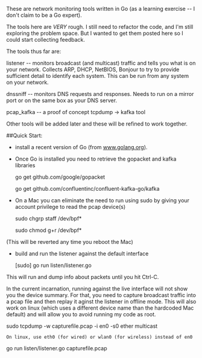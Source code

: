 These are network monitoring tools written in Go (as a learning exercise -- I don't claim to be a Go expert).

The tools here are _VERY_ rough.  I still need to refactor the code, and I'm still exploring the problem space.  But 
I wanted to get them posted here so I could start collecting feedback.

The tools thus far are:

listener -- monitors broadcast (and multicast) traffic and tells you what is on your network.  Collects ARP, DHCP, NetBIOS, 
Bonjour to try to provide sufficient detail to identify each system.  This can be run from any system on your network.

dnssniff -- monitors DNS requests and responses.  Needs to run on a mirror port or on the same box as your DNS server.

pcap_kafka -- a proof of concept tcpdump -> kafka tool

Other tools will be added later and these will be refined to work together.  

##Quick Start:
- install a recent version of Go (from www.golang.org).

- Once Go is installed you need to retrieve the gopacket and kafka libraries

  go get github.com/google/gopacket

  go get github.com/confluentinc/confluent-kafka-go/kafka

- On a Mac you can eliminate the need to run using sudo by giving your account privilege to read the pcap device(s)

  sudo chgrp staff /dev/bpf*

  sudo chmod g+r /dev/bpf*

(This will be reverted any time you reboot the Mac)

- build and run the listener against the default interface

  [sudo] go run listen/listener.go

This will run and dump info about packets until you hit Ctrl-C.

In the current incarnation, running against the live interface will not show you the device summary.  For that, you need to
capture broadcast traffic into a pcap file and then replay it aginst the listener in offline mode.  This will also work on linux
(which uses a different device name than the hardcoded Mac default) and will allow you to avoid running my code as root.

  sudo tcpdump -w capturefile.pcap -i en0 -s0 ether multicast

    On linux, use eth0 (for wired) or wlan0 (for wireless) instead of en0

  go run listen/listener.go capturefile.pcap
 
